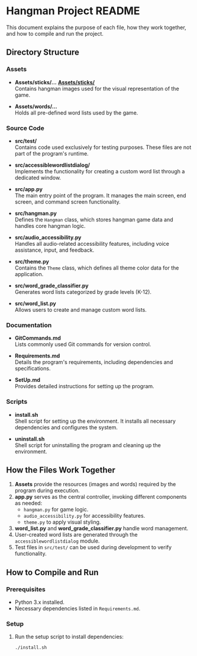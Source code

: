 # Hangman Project README

This document explains the purpose of each file, how they work together, and how to compile and run the project.

## Directory Structure

### Assets
- **Assets/sticks/...** [**Assets/sticks/**](./Assets/sticks/)  
  Contains hangman images used for the visual representation of the game.
  
- **Assets/words/...**  
  Holds all pre-defined word lists used by the game.

### Source Code
- **src/test/**  
  Contains code used exclusively for testing purposes. These files are not part of the program's runtime.

- **src/accessiblewordlistdialog/**  
  Implements the functionality for creating a custom word list through a dedicated window.

- **src/app.py**  
  The main entry point of the program. It manages the main screen, end screen, and command screen functionality.

- **src/hangman.py**  
  Defines the `Hangman` class, which stores hangman game data and handles core hangman logic.

- **src/audio_accessibility.py**  
  Handles all audio-related accessibility features, including voice assistance, input, and feedback.

- **src/theme.py**  
  Contains the `Theme` class, which defines all theme color data for the application.

- **src/word_grade_classifier.py**  
  Generates word lists categorized by grade levels (K-12).

- **src/word_list.py**  
  Allows users to create and manage custom word lists.

### Documentation
- **GitCommands.md**  
  Lists commonly used Git commands for version control.

- **Requirements.md**  
  Details the program's requirements, including dependencies and specifications.

- **SetUp.md**  
  Provides detailed instructions for setting up the program.

### Scripts
- **install.sh**  
  Shell script for setting up the environment. It installs all necessary dependencies and configures the system.

- **uninstall.sh**  
  Shell script for uninstalling the program and cleaning up the environment.

## How the Files Work Together
1. **Assets** provide the resources (images and words) required by the program during execution.
2. **app.py** serves as the central controller, invoking different components as needed:
   - `hangman.py` for game logic.
   - `audio_accessibility.py` for accessibility features.
   - `theme.py` to apply visual styling.
3. **word_list.py** and **word_grade_classifier.py** handle word management.
4. User-created word lists are generated through the `accessiblewordlistdialog` module.
5. Test files in `src/test/` can be used during development to verify functionality.

## How to Compile and Run
### Prerequisites
- Python 3.x installed.
- Necessary dependencies listed in `Requirements.md`.

### Setup
1. Run the setup script to install dependencies:
   ```bash
   ./install.sh
